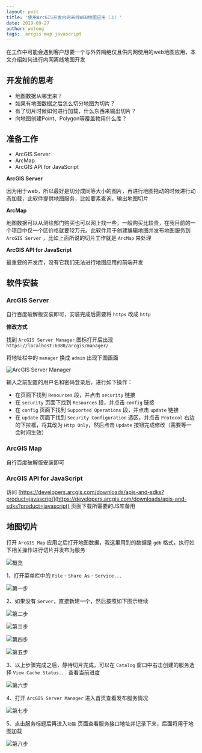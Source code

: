 ```yaml
---
layout: post
title: '使用ArcGIS开发内网离线WEB地图应用（上）'
date: 2019-09-27
author: wutong
tags:  arcgis map javascript
---
```


在工作中可能会遇到客户想要一个与外界隔绝仅且供内网使用的web地图应用，本文介绍如何进行内网离线地图开发

## 开发前的思考

 - 地图数据从哪里来？
 - 如果有地图数据之后怎么切分地图为切片？
 - 有了切片时候如何进行加载，什么东西来输出切片？
 - 向地图创建Point、Polygon等覆盖物用什么库？

## 准备工作

 - ArcGIS Server
 - ArcMap
 - ArcGIS API for JavaScript

**ArcGIS Server**

因为用于web，所以最好是切分成同等大小的图片，再进行地图拖动的时候进行动态加载，此软件提供地图服务，比如要素查询，输出地图切片

**ArcMap**

地图数据可以从测绘部门购买也可以网上找一些，一般购买比较贵，在我目前的一个项目中仅一个区价格就要12万元。此软件用于创建编辑地图并发布地图服务到 `ArcGIS Server` ，比如上面所说的切片工作就是 `ArcMap` 来处理

**ArcGIS API for JavaScript**

最重要的开发库，没有它我们无法进行地图应用的前端开发

## 软件安装

### ArcGIS Server

自行百度破解版安装即可，安装完成后需要将 `https` 改成 `http`

**修改方式**

找到 `ArcGIS Server Manager` 图标打开后出现 `https://localhost:6080/arcgis/manager/`

将地址栏中的 `manager` 换成 `admin` 出现下图画面

![ArcGIS Server Manager](/screenshot/2019-09-27/arcgis-server-admin.png)

输入之前配置的用户名和密码登录后，进行如下操作：

 - 在页面下找到 `Resources` 段，并点击 `security` 链接
 - 在 `security` 页面下找到 `Resources` 段，并点击 `config` 链接
 - 在 `config` 页面下找到 `Supported Operations` 段，并点击 `update` 链接
 - 在 `update` 页面下找到 `Security Configuration` 选区，并点击 `Protocol` 右边的下拉框，将其改为 `Http Only`，然后点击 `Update` 按钮完成修改（需要等一会时间生效）
 
 
### ArcGIS Map

自行百度破解版安装即可

### ArcGIS API for JavaScript

访问 [https://developers.arcgis.com/downloads/apis-and-sdks?product=javascript](https://developers.arcgis.com/downloads/apis-and-sdks?product=javascript) 页面下载所需要的JS库备用

## 地图切片

打开 `ArcGIS Map` 应用之后打开地图数据，我这里用到的数据是 `gdb` 格式，执行如下相关操作进行切片并发布为服务

![概览](/screenshot/2019-09-27/arcgis-map.png)

1、打开菜单栏中的 `File` - `Share As` - `Service...`

![第一步](/screenshot/2019-09-27/arcgis-step-1.png)

2、如果没有 `Server`，直接新建一个，然后按照如下图示继续

![第二步](/screenshot/2019-09-27/arcgis-step-2.png)

![第三步](/screenshot/2019-09-27/arcgis-step-3.png)

![第四步](/screenshot/2019-09-27/arcgis-step-4.png)

![第五步](/screenshot/2019-09-27/arcgis-step-5.png)

3、以上步骤完成之后，静待切片完成，可以在 `Catalog` 窗口中右击创建的服务选择 `View Cache Status...` 查看当前进度

![第六步](/screenshot/2019-09-27/arcgis-step-6.png)

4、打开 `ArcGIS Server Manager` 进入首页查看发布服务情况

![第七步](/screenshot/2019-09-27/arcgis-step-7.png)

5、点击服务标题后再进入`功能` 页面查看服务接口地址并记录下来，后面将用于地图加载

![第八步](/screenshot/2019-09-27/arcgis-step-8.png)
